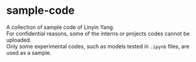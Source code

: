 # sample-code
A collection of sample code of Linyin Yang.\
For confidential reasons, some of the interns or projects codes cannot be uploaded.\
Only some experimental codes, such as models tested in ```.ipynb``` files, are used as a sample.
